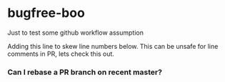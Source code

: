 # bugfree-boo
Just to test some github workflow assumption

Adding this line to skew line numbers below. This can be unsafe for line comments in PR, lets check this out.

### Can I rebase a PR branch on recent master?

